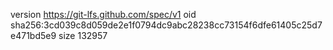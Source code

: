 version https://git-lfs.github.com/spec/v1
oid sha256:3cd039c8d059de2e1f0794dc9abc28238cc73154f6dfe61405c25d7e471bd5e9
size 132957
